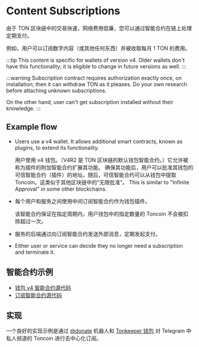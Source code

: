 # Content Subscriptions

由于 TON 区块链中的交易快速，网络费用低廉，您可以通过智能合约在链上处理定期支付。

例如，用户可以订阅数字内容（或其他任何东西）并被收取每月 1 TON 的费用。

:::tip
This content is specific for wallets of version v4. Older wallets don't have this functionality; it is eligible to change in future versions as well.
:::

:::warning
Subscription contract requires authorization exactly once, on installation; then it can withdraw TON as it pleases. Do your own research before attaching unknown subscriptions.

On the other hand, user can't get subscription installed without their knowledge.
:::

## Example flow

- Users use a v4 wallet. It allows additional smart contracts, known as plugins, to extend its functionality.

  用户使用 v4 钱包。（V4R2 是 TON 区块链的默认钱包智能合约。）它允许被称为插件的附加智能合约扩展其功能。 确保其功能后，用户可以批准其钱包的可信智能合约（插件）的地址。随后，可信智能合约可以从钱包中提取 Toncoin。这类似于其他区块链中的“无限批准”。 This is similar to "Infinite Approval" in some other blockchains.

- 每个用户和服务之间使用中间订阅智能合约作为钱包插件。

  该智能合约保证在指定周期内，用户钱包中的指定数量的 Toncoin 不会被扣除超过一次。

- 服务的后端通过向订阅智能合约发送外部消息，定期发起支付。

- Either user or service can decide they no longer need a subscription and terminate it.

## 智能合约示例

- [钱包 v4 智能合约源代码](https://github.com/ton-blockchain/wallet-contract/blob/main/func/wallet-v4-code.fc)
- [订阅智能合约源代码](https://github.com/ton-blockchain/wallet-contract/blob/main/func/simple-subscription-plugin.fc)

## 实现

一个良好的实现示例是通过 [@donate](https://t.me/donate) 机器人和 [Tonkeeper 钱包](https://tonkeeper.com) 对 Telegram 中私人频道的 Toncoin 进行去中心化订阅。
